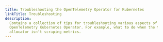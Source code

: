 ```yaml
---
title: Troubleshooting the OpenTelemetry Operator for Kubernetes
linkTitle: Troubleshooting
description:
  Contains a collection of tips for troubleshooting various aspects of the
  OpenTelemetry Kubernetes Operator. For example, what to do when the target
  allocator isn't scraping metrics.
---
```

